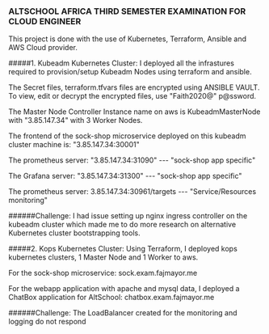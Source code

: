 ### ALTSCHOOL AFRICA THIRD SEMESTER EXAMINATION FOR CLOUD ENGINEER
This project is done with the use of Kubernetes, Terraform, Ansible and AWS Cloud provider.

#####1. Kubeadm Kubernetes Cluster:
I deployed all the infrastures required to provision/setup Kubeadm Nodes using terraform and ansible. 

The Secret files, terraform.tfvars files are encrypted using ANSIBLE VAULT. To view, edit or decrypt the encrypted files, use "Faith2020@" p@ssword.

The Master Node Controller Instance name on aws is KubeadmMasterNode
with "3.85.147.34" with 3 Worker Nodes.

The frontend of the sock-shop microservice deployed on this kubeadm cluster machine is: "3.85.147.34:30001"

The prometheus server: "3.85.147.34:31090" --- "sock-shop app specific"

The Grafana server: "3.85.147.34:31300" --- "sock-shop app specific"

The prometheus server: 3.85.147.34:30961/targets --- "Service/Resources monitoring"


######Challenge: I had issue setting up nginx ingress controller on the kubeadm cluster which made me to do more research on alternative Kubernetes cluster bootstrapping tools.

#####2. Kops Kubernetes Cluster:
Using Terraform, I deployed kops kubernetes clusters, 1 Master Node and 1 Worker to aws.

For the sock-shop microservice: sock.exam.fajmayor.me

For the webapp application with apache and mysql data, I deployed a ChatBox application for AltSchool: chatbox.exam.fajmayor.me

######Challenge: The LoadBalancer created for the monitoring and logging do not respond


